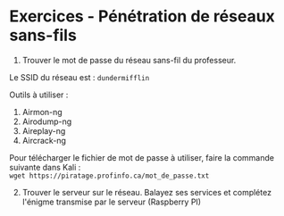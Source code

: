 # Exercices - Pénétration de réseaux sans-fils

1. Trouver le mot de passe du réseau sans-fil du professeur.

Le SSID du réseau est : `dundermifflin`

Outils à utiliser :

1. Airmon-ng
2. Airodump-ng
3. Aireplay-ng
4. Aircrack-ng

Pour télécharger le fichier de mot de passe à utiliser, faire la commande suivante dans Kali :  
`wget https://piratage.profinfo.ca/mot_de_passe.txt`   

2. Trouver le serveur sur le réseau.  Balayez ses services et complétez l'énigme transmise par le serveur (Raspberry PI)  


